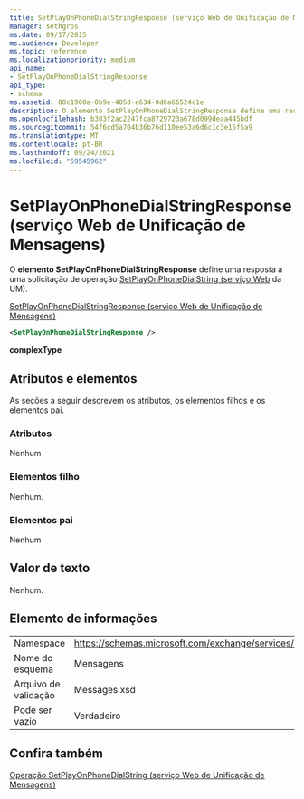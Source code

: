 ```yaml
---
title: SetPlayOnPhoneDialStringResponse (serviço Web de Unificação de Mensagens)
manager: sethgros
ms.date: 09/17/2015
ms.audience: Developer
ms.topic: reference
ms.localizationpriority: medium
api_name:
- SetPlayOnPhoneDialStringResponse
api_type:
- schema
ms.assetid: 88c1960a-0b9e-405d-a634-0d6a66524c1e
description: O elemento SetPlayOnPhoneDialStringResponse define uma resposta a uma solicitação de operação SetPlayOnPhoneDialString (serviço Web da UM).
ms.openlocfilehash: b383f2ac2247fca8729723a678d099deaa445bdf
ms.sourcegitcommit: 54f6cd5a704b36b76d110ee53a6d6c1c3e15f5a9
ms.translationtype: MT
ms.contentlocale: pt-BR
ms.lasthandoff: 09/24/2021
ms.locfileid: "59545962"
---
```

# <a name="setplayonphonedialstringresponse-um-web-service"></a>SetPlayOnPhoneDialStringResponse (serviço Web de Unificação de Mensagens)

O **elemento SetPlayOnPhoneDialStringResponse** define uma resposta a uma solicitação de operação [SetPlayOnPhoneDialString (serviço Web](setplayonphonedialstring-operation-um-web-service.md) da UM). 
  
[SetPlayOnPhoneDialStringResponse (serviço Web de Unificação de Mensagens)](setplayonphonedialstringresponse-um-web-service.md)
  
```xml
<SetPlayOnPhoneDialStringResponse />
```

 **complexType**
## <a name="attributes-and-elements"></a>Atributos e elementos

As seções a seguir descrevem os atributos, os elementos filhos e os elementos pai.
  
### <a name="attributes"></a>Atributos

Nenhum
  
### <a name="child-elements"></a>Elementos filho

Nenhum.
  
### <a name="parent-elements"></a>Elementos pai

Nenhum
  
## <a name="text-value"></a>Valor de texto

Nenhum.
  
## <a name="element-information"></a>Elemento de informações

|||
|:-----|:-----|
|Namespace  <br/> |https://schemas.microsoft.com/exchange/services/2006/messages  <br/> |
|Nome do esquema  <br/> |Mensagens  <br/> |
|Arquivo de validação  <br/> |Messages.xsd  <br/> |
|Pode ser vazio  <br/> |Verdadeiro  <br/> |
   
## <a name="see-also"></a>Confira também



[Operação SetPlayOnPhoneDialString (serviço Web de Unificação de Mensagens)](setplayonphonedialstring-operation-um-web-service.md)

